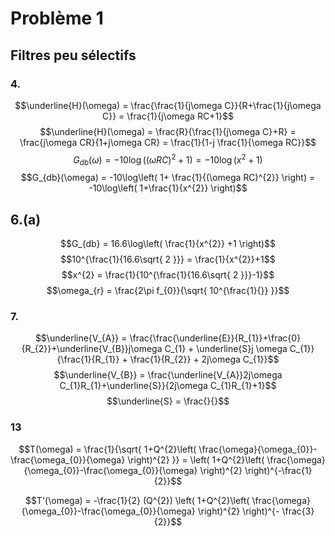 # Problème 1
## Filtres peu sélectifs
### 4.
$$\underline{H}(\omega) = \frac{\frac{1}{j\omega C}}{R+\frac{1}{j\omega C}} = \frac{1}{j\omega RC+1}$$
$$\underline{H}(\omega) = \frac{R}{\frac{1}{j\omega C}+R} = \frac{j\omega CR}{1+j\omega CR} = \frac{1}{1-j \frac{1}{\omega RC}}$$
$$G_{db}(\omega) = -10\log((\omega RC )^{2}+ 1) = -10\log(x^{2}+1)$$
$$G_{db}(\omega) = -10\log\left( 1+ \frac{1}{(\omega RC)^{2}} \right) = -10\log\left( 1+\frac{1}{x^{2}} \right)$$

## 6.(a)
$$G_{db} = 16.6\log\left( \frac{1}{x^{2}} +1 \right)$$
$$10^{\frac{1}{16.6\sqrt{ 2 }}} = \frac{1}{x^{2}}+1$$
$$x^{2} = \frac{1}{10^{\frac{1}{16.6\sqrt{ 2 }}}-1}$$
$$\omega_{r} = \frac{2\pi f_{0}}{\sqrt{ 10^{\frac{1}{}} }}$$

### 7. 
$$\underline{V_{A}} = \frac{\frac{\underline{E}}{R_{1}}+\frac{0}{R_{2}}+\underline{V_{B}}j\omega C_{1} + \underline{S}j \omega C_{1}}{\frac{1}{R_{1}} + \frac{1}{R_{2}} + 2j\omega C_{1}}$$
$$\underline{V_{B}} = \frac{\underline{V_{A}}2j\omega C_{1}R_{1}+\underline{S}}{2j\omega C_{1}R_{1}+1}$$
$$\underline{S} = \frac{}{}$$


### 13
$$T(\omega) = \frac{1}{\sqrt{ 1+Q^{2}\left( \frac{\omega}{\omega_{0}}-\frac{\omega_{0}}{\omega} \right)^{2} }} = \left(  1+Q^{2}\left( \frac{\omega}{\omega_{0}}-\frac{\omega_{0}}{\omega} \right)^{2}  \right)^{-\frac{1}{2}}$$

$$T'(\omega) = -\frac{1}{2} (Q^{2}) \left(  1+Q^{2}\left( \frac{\omega}{\omega_{0}}-\frac{\omega_{0}}{\omega} \right)^{2}  \right)^{- \frac{3}{2}}$$